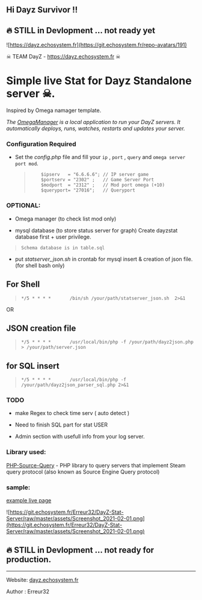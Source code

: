 ## Hi Dayz Survivor !!


## 🔥 STILL in Devlopment ... not ready yet

![https://dayz.echosystem.fr](https://git.echosystem.fr/repo-avatars/191)

☠  TEAM DayZ -  https://dayz.echosystem.fr ☠ 


#   Simple live Stat for Dayz Standalone server ☠.
Inspired by Omega namager template.

*The [OmegaManager](https://cftools.de/) is a local application to run your DayZ servers. It automatically deploys, runs, watches, restarts and updates your server.*



### Configuration Required

 -  Set the *config.php* file and fill your `ip` , `port` , `query` and `omega server port mod`.

    >         $ipserv   = "6.6.6.6"; // IP server game
    >         $portserv = "2302" ;   // Game Server Port
    >         $modport  = "2312" ;   // Mod port omega (+10)
    >         $queryport= "27016";   // Queryport
 

### OPTIONAL:

 - Omega manager (to check list mod only) 

 - mysql database (to store status server for graph) 
     Create dayzstat database first + user privilege.
 >     Schema database is in table.sql

 - put *statserver_json.sh* in crontab for mysql insert & creation of json file. (for shell bash only)
 ## For Shell 
 >     */5 * * * *       /bin/sh /your/path/statserver_json.sh  2>&1
 OR
 ## JSON creation file
 >     */5 * * * *       /usr/local/bin/php -f /your/path/dayz2json.php > /your/path/server.json
 ## for SQL insert
 >     */5 * * * *       /usr/local/bin/php -f /your/path/dayz2json_parser_sql.php 2>&1


### TODO

 - make Regex to check time serv ( auto detect )
 
 - Need to finish SQL part for stat USER
 
 - Admin section with usefull info from your log server.

 



### Library used:

  [PHP-Source-Query](https://github.com/xPaw/PHP-Source-Query) -     PHP library to query servers that implement Steam query protocol (also known as Source Engine Query protocol) 

 
 

### sample:

 [example live page](https://dayz.echosystem.fr/git-DayZ-server-stat/)
 
![https://git.echosystem.fr/Erreur32/DayZ-Stat-Server/raw/master/assets/Screenshot_2021-02-01.png](https://git.echosystem.fr/Erreur32/DayZ-Stat-Server/raw/master/assets/Screenshot_2021-02-01.png)



## 🔥 STILL in Devlopment ... not ready for production.


-----
Website: [dayz.echosystem.fr](https://dayz.echosystem.fr)

Author : Erreur32
